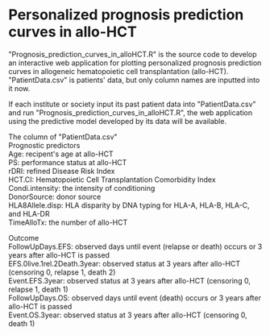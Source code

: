 # Personalized prognosis prediction curves in allo-HCT

<p>"Prognosis_prediction_curves_in_alloHCT.R" is the source code to develop an interactive web application for plotting personalized prognosis prediction curves in allogeneic hematopoietic cell transplantation (allo-HCT).<br/> 
"PatientData.csv" is patients' data, but only column names are inputted into it now.</p>

<p>If each institute or society input its past patient data into "PatientData.csv" and run "Prognosis_prediction_curves_in_alloHCT.R", the web application using the predictive model developed by its data will be available.</p>

<p>The column of "PatientData.csv"<br/> 
Prognostic predictors<br/> 
Age: recipent's age at allo-HCT<br/> 
PS: performance status at allo-HCT<br/> 
rDRI: refined Disease Risk Index<br/>  
HCT.CI: Hematopoietic Cell Transplantation Comorbidity Index<br/> 
Condi.intensity: the intensity of conditioning<br/> 
DonorSource: donor source<br/> 
HLA8Allele.disp: HLA disparity by DNA typing for HLA-A, HLA-B, HLA-C, and HLA-DR<br/> 
TimeAlloTx: the number of allo-HCT</p> 

<p>Outcome<br/> 
FollowUpDays.EFS: observed days until event (relapse or death) occurs or 3 years after allo-HCT is passed<br/> 
EFS.0live.1rel.2Death.3year: observed status at 3 years after allo-HCT (censoring 0, relapse 1, death 2)<br/> 
Event.EFS.3year: observed status at 3 years after allo-HCT (censoring 0, relapse 1, death 1)<br/> 
FollowUpDays.OS: observed days until event (death) occurs or 3 years after allo-HCT is passed<br/> 
Event.OS.3year: observed status at 3 years after allo-HCT (censoring 0, death 1)</p> 
